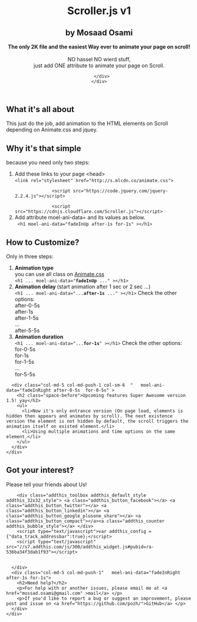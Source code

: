 
<!-- Header -->
<header class="header">
  <div class="container">
    <div class="row "  >
      <div class="col-lg-8 col-lg-push-2 text-center">
        <h1  moel-ani-data="fadeInUp after-0-5s for-0-5s" >Scroller.js v1</h1>
        <h2  moel-ani-data="fadeInUp after-0-5s for-0-5s" >by Mosaad Osami</h2>
        <p class="lead"  moel-ani-data="fadeInUp after-0-5s for-0-5s" ><strong>The only 2K file and the easiest Way ever to animate your page on scroll!</strong><br>
          <br>
          NO hassel NO wierd stuff, <br>
          just add ONE attribute to animate your page on Scroll.</p>
 
      </div>
    </div>
  </div>
</header>
 
<main class="content"> 
  
 
  <section class="container space-before space-after "  >
    <div class="row">
      <div class="col-sm-10 col-sm-push-1">
        <div moel-ani-data="fadeInDown after-0-5s for-0-5s">
          <h1 class="text-center">What it's all about</h1>
          <p class="lead text-center"> This just do the job, add animation to the HTML elements on Scroll <br/>
            depending on Animate.css and jquey. </p>
        </div>
        <div>
          <h1 class="text-center big-margin"   moel-ani-data="fadeInDown after-1s for-1s">Why it's that simple</h1>
          <p class="lead text-center"   moel-ani-data="fadeInDown after-1s for-1s"> because you need only two steps: </p>
          <ol>
            <li   moel-ani-data="fadeInDown after-1s for-1s">Add these links to your page &lt;head&gt;<br/>
              <code>&lt;link rel=&quot;stylesheet&quot; href=&quot;http://s.mlcdn.co/animate.css&quot;&gt;<br/>
              &lt;script src=&quot;https://code.jquery.com/jquery-2.2.4.js&quot;&gt;&lt;/script&gt;<br/>
              &lt;script src=&quot;https://cdnjs.cloudflare.com/Scroller.js&quot;&gt;&lt;/script&gt; </code></li>
            <li   moel-ani-data="fadeInDown after-1s for-1s"> Add attribute  moel-ani-data= and its values as below. <br/>
              <code> &lt;h1 moel-ani-data=&quot;fadeInUp after-1s for-1s&quot; &gt;&lt;/h1&gt; </code> </li>
          </ol>
        </div>
        <div   moel-ani-data="fadeInRight after-1s for-1s">
          <h1 class="text-center big-margin">How to Customize?</h1>
          <p class="lead text-center"> Only in three steps: </p>
          <ol>
            <li    moel-ani-data="fadeInDown after-1s for-1s"> <b>Animation type</b><br/>
              you can use all class on <a href="https://github.com/daneden/animate.css">Animate.css</a><br/>
              <code>&lt;h1 ... moel-ani-data=&quot;<b>fadeInUp</b> ...&quot; &gt;&lt;/h1&gt;</code> </li>
            <li   moel-ani-data="fadeInDown after-1s for-1s"> <b>Animation delay </b>(start animation after 1 sec or 2 sec ...)<br/>
              <code>&lt;h1 ... moel-ani-data=&quot;...<b>after-1s</b> ...&quot; &gt;&lt;/h1&gt;</code> Check the other options:<br/>
              after-0-5s<br/>
              after-1s<br/>
              after-1-5s<br/>
              ...<br/>
              after-5-5s </li>
            <li   moel-ani-data="fadeInDown after-1s for-1s"> <b>Animation duration</b><br/>
              <code>&lt;h1 ... moel-ani-data=&quot;...<b>for-1s</b>&quot; &gt;&lt;/h1&gt;</code> Check the other options:<br/>
              for-0-5s<br/>
              for-1s<br/>
              for-1-5s<br/>
              ...<br/>
              for-5-5s </li>
          </ol>
        </div>
      </div>
    </div>
  </section>
 
  <section class="container space-before">
    <div class="row featurelist space-after">
 
      <div class="col-md-5 col-md-push-1 col-sm-6  "   moel-ani-data="fadeInRight after-0-5s  for-0-5s" >
        <h2 class="space-before">Upcoming features Super Awesome version 1.5! yay</h2>
        <ul>
          <li>Now it's only entrance version (On page load, elements is hidden then appears and animates by scroll). The next existence version the element is not hidden by default, the scroll triggers the animation itself on existed element.</li>
          <li>Using multiple animations and time options on the same element.</li>
        </ul>
      </div>
    </div>
  </section>
 
  
</main>
<footer id="footer" class="jumbotron" >
  <section class="container">
    <div class="row">
      <div class="col-md-5 col-md-push-1"   moel-ani-data="fadeInLeft after-1s for-1s">
        <h2>Got your interest?</h2>
        <p>Please tell your friends about Us!</p>
   
        <div class="addthis_toolbox addthis_default_style addthis_32x32_style"> <a class="addthis_button_facebook"></a> <a class="addthis_button_twitter"></a> <a class="addthis_button_linkedin"></a> <a class="addthis_button_google_plusone_share"></a> <a class="addthis_button_compact"></a><a class="addthis_counter addthis_bubble_style"></a> </div>
        <script type="text/javascript">var addthis_config = {"data_track_addressbar":true};</script> 
        <script type="text/javascript" src="//s7.addthis.com/js/300/addthis_widget.js#pubid=ra-536ba34f3dab1f93"></script> 
    
        
      </div>
      <div class="col-md-5 col-md-push-1"   moel-ani-data="fadeInRight after-1s for-1s">
        <h2>Need help?</h2>
        <p>For help with or another issues, please email me at <a href="mossad.osami@gmail.com" >mail</a> </p>
        <p>If you'd like to report a bug or suggest an improvement, please post and issue on <a href="https://github.com/pozh/">GitHub</a> </p>
      </div>
    </div>
  </section>
